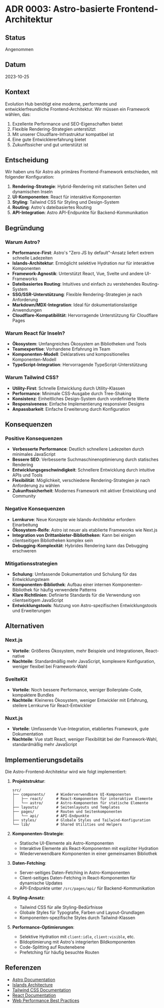 # ADR 0003: Astro-basierte Frontend-Architektur

## Status

Angenommen

## Datum

2023-10-25

## Kontext

Evolution Hub benötigt eine moderne, performante und entwicklerfreundliche Frontend-Architektur. Wir müssen ein Framework wählen, das:

1. Exzellente Performance und SEO-Eigenschaften bietet
2. Flexible Rendering-Strategien unterstützt
3. Mit unserer Cloudflare-Infrastruktur kompatibel ist
4. Eine gute Entwicklererfahrung bietet
5. Zukunftssicher und gut unterstützt ist

## Entscheidung

Wir haben uns für Astro als primäres Frontend-Framework entschieden, mit folgender Konfiguration:

1. **Rendering-Strategie**: Hybrid-Rendering mit statischen Seiten und dynamischen Inseln
2. **UI-Komponenten**: React für interaktive Komponenten
3. **Styling**: Tailwind CSS für Styling und Design-System
4. **Routing**: Astro's dateibasiertes Routing
5. **API-Integration**: Astro API-Endpunkte für Backend-Kommunikation

## Begründung

### Warum Astro?

- **Performance-First**: Astro's "Zero JS by default"-Ansatz liefert extrem schnelle Ladezeiten
- **Islands-Architektur**: Ermöglicht selektive Hydration nur für interaktive Komponenten
- **Framework-Agnostik**: Unterstützt React, Vue, Svelte und andere UI-Frameworks
- **Dateibasiertes Routing**: Intuitives und einfach zu verstehendes Routing-System
- **SSG/SSR-Unterstützung**: Flexible Rendering-Strategien je nach Anforderung
- **Markdown/MDX-Integration**: Ideal für dokumentationslastige Anwendungen
- **Cloudflare-Kompatibilität**: Hervorragende Unterstützung für Cloudflare Pages

### Warum React für Inseln?

- **Ökosystem**: Umfangreiches Ökosystem an Bibliotheken und Tools
- **Teamexpertise**: Vorhandene Erfahrung im Team
- **Komponenten-Modell**: Deklaratives und kompositionelles Komponenten-Modell
- **TypeScript-Integration**: Hervorragende TypeScript-Unterstützung

### Warum Tailwind CSS?

- **Utility-First**: Schnelle Entwicklung durch Utility-Klassen
- **Performance**: Minimale CSS-Ausgabe durch Tree-Shaking
- **Konsistenz**: Einheitliches Design-System durch vordefinierte Werte
- **Responsiveness**: Einfache Implementierung responsiver Designs
- **Anpassbarkeit**: Einfache Erweiterung durch Konfiguration

## Konsequenzen

### Positive Konsequenzen

- **Verbesserte Performance**: Deutlich schnellere Ladezeiten durch minimales JavaScript
- **Bessere SEO**: Verbesserte Suchmaschinenoptimierung durch statisches Rendering
- **Entwicklungsgeschwindigkeit**: Schnellere Entwicklung durch intuitive APIs und Tools
- **Flexibilität**: Möglichkeit, verschiedene Rendering-Strategien je nach Anforderung zu wählen
- **Zukunftssicherheit**: Modernes Framework mit aktiver Entwicklung und Community

### Negative Konsequenzen

- **Lernkurve**: Neue Konzepte wie Islands-Architektur erfordern Einarbeitung
- **Ökosystem-Reife**: Astro ist neuer als etablierte Frameworks wie Next.js
- **Integration von Drittanbieter-Bibliotheken**: Kann bei einigen clientseitigen Bibliotheken komplex sein
- **Debugging-Komplexität**: Hybrides Rendering kann das Debugging erschweren

### Mitigationsstrategien

- **Schulung**: Umfassende Dokumentation und Schulung für das Entwicklungsteam
- **Komponenten-Bibliothek**: Aufbau einer internen Komponenten-Bibliothek für häufig verwendete Patterns
- **Klare Richtlinien**: Definierte Standards für die Verwendung von clientseitigem JavaScript
- **Entwicklungstools**: Nutzung von Astro-spezifischen Entwicklungstools und Erweiterungen

## Alternativen

### Next.js

- **Vorteile**: Größeres Ökosystem, mehr Beispiele und Integrationen, React-native
- **Nachteile**: Standardmäßig mehr JavaScript, komplexere Konfiguration, weniger flexibel bei Framework-Wahl

### SvelteKit

- **Vorteile**: Noch bessere Performance, weniger Boilerplate-Code, kompaktere Bundles
- **Nachteile**: Kleineres Ökosystem, weniger Entwickler mit Erfahrung, steilere Lernkurve für React-Entwickler

### Nuxt.js

- **Vorteile**: Umfassende Vue-Integration, etabliertes Framework, gute Dokumentation
- **Nachteile**: Vue statt React, weniger Flexibilität bei der Framework-Wahl, standardmäßig mehr JavaScript

## Implementierungsdetails

Die Astro-Frontend-Architektur wird wie folgt implementiert:

1. **Projektstruktur**:

   ```text
   src/
   ├── components/     # Wiederverwendbare UI-Komponenten
   │   ├── react/      # React-Komponenten für interaktive Elemente
   │   └── astro/      # Astro-Komponenten für statische Elemente
   ├── layouts/        # Seitenlayouts und Templates
   ├── pages/          # Routen und Seitenkomponenten
   │   └── api/        # API-Endpunkte
   ├── styles/         # Globale Styles und Tailwind-Konfiguration
   └── lib/            # Shared Utilities und Helpers
   ```

2. **Komponenten-Strategie**:
   - Statische UI-Elemente als Astro-Komponenten
   - Interaktive Elemente als React-Komponenten mit expliziter Hydration
   - Wiederverwendbare Komponenten in einer gemeinsamen Bibliothek

3. **Daten-Fetching**:
   - Server-seitiges Daten-Fetching in Astro-Komponenten
   - Client-seitiges Daten-Fetching in React-Komponenten für dynamische Updates
   - API-Endpunkte unter `/src/pages/api/` für Backend-Kommunikation

4. **Styling-Ansatz**:
   - Tailwind CSS für alle Styling-Bedürfnisse
   - Globale Styles für Typografie, Farben und Layout-Grundlagen
   - Komponenten-spezifische Styles durch Tailwind-Klassen

5. **Performance-Optimierungen**:
   - Selektive Hydration mit `client:idle`, `client:visible`, etc.
   - Bildoptimierung mit Astro's integrierten Bildkomponenten
   - Code-Splitting auf Routenebene
   - Prefetching für häufig besuchte Routen

## Referenzen

- [Astro Documentation](https://docs.astro.build)
- [Islands Architecture](https://jasonformat.com/islands-architecture/)
- [Tailwind CSS Documentation](https://tailwindcss.com/docs)
- [React Documentation](https://reactjs.org/docs)
- [Web Performance Best Practices](https://web.dev/performance-optimizing-content-efficiency/)
